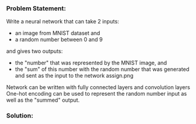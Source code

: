 ### Problem Statement:


Write a neural network that can take 2 inputs:
* an image from MNIST dataset and
* a random number between 0 and 9

and gives two outputs:
* the "number" that was represented by the MNIST image, and
* the "sum" of this number with the random number that was generated and sent as the input to the network
assign.png


Network can be written with fully connected layers and convolution layers
One-hot encoding can be used to represent the random number input as well as the "summed" output. 


### Solution:

